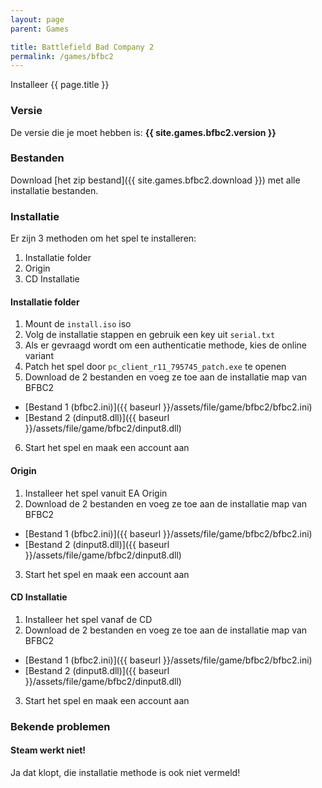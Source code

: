 ```yaml
---
layout: page
parent: Games

title: Battlefield Bad Company 2
permalink: /games/bfbc2
---
```


Installeer {{ page.title }}

### Versie

De versie die je moet hebben is: **{{ site.games.bfbc2.version }}**

### Bestanden

Download [het zip bestand]({{ site.games.bfbc2.download }}) met alle installatie bestanden.

### Installatie

Er zijn 3 methoden om het spel te installeren:

1. Installatie folder
2. Origin
3. CD Installatie

#### Installatie folder

1. Mount de `install.iso` iso
2. Volg de installatie stappen en gebruik een key uit `serial.txt`
3. Als er gevraagd wordt om een authenticatie methode, kies de online variant
4. Patch het spel door `pc_client_r11_795745_patch.exe` te openen
5. Download de 2 bestanden en voeg ze toe aan de installatie map van BFBC2

* [Bestand 1 (bfbc2.ini)]({{ baseurl }}/assets/file/game/bfbc2/bfbc2.ini)
* [Bestand 2 (dinput8.dll)]({{ baseurl }}/assets/file/game/bfbc2/dinput8.dll)

6. Start het spel en maak een account aan

#### Origin

1. Installeer het spel vanuit EA Origin
2. Download de 2 bestanden en voeg ze toe aan de installatie map van BFBC2

* [Bestand 1 (bfbc2.ini)]({{ baseurl }}/assets/file/game/bfbc2/bfbc2.ini)
* [Bestand 2 (dinput8.dll)]({{ baseurl }}/assets/file/game/bfbc2/dinput8.dll)

3. Start het spel en maak een account aan

#### CD Installatie

1. Installeer het spel vanaf de CD
2. Download de 2 bestanden en voeg ze toe aan de installatie map van BFBC2

* [Bestand 1 (bfbc2.ini)]({{ baseurl }}/assets/file/game/bfbc2/bfbc2.ini)
* [Bestand 2 (dinput8.dll)]({{ baseurl }}/assets/file/game/bfbc2/dinput8.dll)

3. Start het spel en maak een account aan

### Bekende problemen

#### Steam werkt niet!

Ja dat klopt, die installatie methode is ook niet vermeld!
